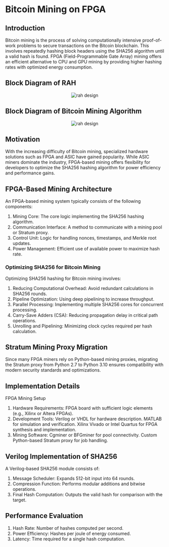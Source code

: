 # Bitcoin Mining on FPGA

## Introduction

Bitcoin mining is the process of solving computationally intensive proof-of-work problems to secure transactions on the Bitcoin blockchain. This involves repeatedly hashing block headers using the SHA256 algorithm until a valid hash is found. FPGA (Field-Programmable Gate Array) mining offers an efficient alternative to CPU and GPU mining by providing higher hashing rates with optimized energy consumption.

## Block Diagram of RAH

<div align="center">

![rah design](images/rah_user_guide.svg)

</div>

## Block Diagram of Bitcoin Mining Algorithm

<div align="center">

![rah design](images/rah_user_guide.svg)

</div>

## Motivation
With the increasing difficulty of Bitcoin mining, specialized hardware solutions such as FPGA and ASIC have gained popularity. While ASIC miners dominate the industry, FPGA-based mining offers flexibility for developers to optimize the SHA256 hashing algorithm for power efficiency and performance gains.

## FPGA-Based Mining Architecture

An FPGA-based mining system typically consists of the following components:
1. Mining Core: The core logic implementing the SHA256 hashing algorithm.
2. Communication Interface: A method to communicate with a mining pool or Stratum proxy.
3. Control Unit: Logic for handling nonces, timestamps, and Merkle root updates.
4. Power Management: Efficient use of available power to maximize hash rate.

### Optimizing SHA256 for Bitcoin Mining
Optimizing SHA256 hashing for Bitcoin mining involves:

1. Reducing Computational Overhead: Avoid redundant calculations in SHA256 rounds.
2. Pipeline Optimization: Using deep pipelining to increase throughput.
3. Parallel Processing: Implementing multiple SHA256 cores for concurrent processing.
4. Carry-Save Adders (CSA): Reducing propagation delay in critical path operations.
5. Unrolling and Pipelining: Minimizing clock cycles required per hash calculation.

## Stratum Mining Proxy Migration
Since many FPGA miners rely on Python-based mining proxies, migrating the Stratum proxy from Python 2.7 to Python 3.10 ensures compatibility with modern security standards and optimizations.


## Implementation Details

FPGA Mining Setup

1. Hardware Requirements: FPGA board with sufficient logic elements (e.g., Xilinx or Altera FPGAs).
2. Development Tools:
Verilog or VHDL for hardware description.
MATLAB for simulation and verification.
Xilinx Vivado or Intel Quartus for FPGA synthesis and implementation.
3. Mining Software:
Cgminer or BFGminer for pool connectivity.
Custom Python-based Stratum proxy for job handling.

## Verilog Implementation of SHA256
A Verilog-based SHA256 module consists of:

1. Message Scheduler: Expands 512-bit input into 64 rounds.
2. Compression Function: Performs modular additions and bitwise operations.
3. Final Hash Computation: Outputs the valid hash for comparison with the target.

## Performance Evaluation
1. Hash Rate: Number of hashes computed per second.
2. Power Efficiency: Hashes per joule of energy consumed.
3. Latency: Time required for a single hash computation.
